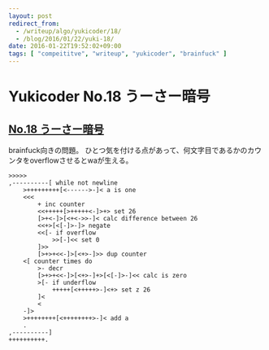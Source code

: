```yaml
---
layout: post
redirect_from:
  - /writeup/algo/yukicoder/18/
  - /blog/2016/01/22/yuki-18/
date: 2016-01-22T19:52:02+09:00
tags: [ "compeititve", "writeup", "yukicoder", "brainfuck" ]
---
```


# Yukicoder No.18 うーさー暗号

## [No.18 うーさー暗号](http://yukicoder.me/problems/59)

brainfuck向きの問題。
ひとつ気を付ける点があって、何文字目であるかのカウンタをoverflowさせるとwaが生える。

``` brainfuck
>>>>>
,----------[ while not newline
    >+++++++++[<------>-]< a is one
    <<<
        + inc counter
        <<+++++[>+++++<-]>+> set 26
        [>+<-]>[<+<->>-]< calc difference between 26
        <<+>[<[-]>-]> negate
        <<[- if overflow
            >>[-]<< set 0
        ]>>
        [>+>+<<-]>[<+>-]>> dup counter
    <[ counter times do
        >- decr
        [>+>+<<-]>[<+>-]+>[<[-]>-]<< calc is zero
        >[- if underflow
            +++++[<+++++>-]<+> set z 26
        ]<
        <
    -]>
    >++++++++[<++++++++>-]< add a
    .
,----------]
++++++++++.
```
